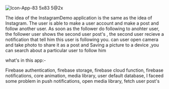 ![Icon-App-83 5x83 5@2x](https://user-images.githubusercontent.com/28659588/55581993-a7f50980-571e-11e9-8c8d-6c747d0e7299.png)

The idea of the InstagramDemo application is the same as the idea of Instagram. The user is able to make  a user account and make a post and follow another user. As soon as the follower do following to anohter user, the  follower user shows the second user post's , the second user recieve a notification that tell him this user is following you.  can user open camera and take photo to share it as a post and Saving a picture to a  device ,you can  search about a particular user  to follow him 

what's in this app:-

 Firebase authentication, firebase storage, firebase cloud function, firebase notifications, core animation, media library,   user default database, I faceed some problem in push notifications, open media library, fetch user post's 
 

